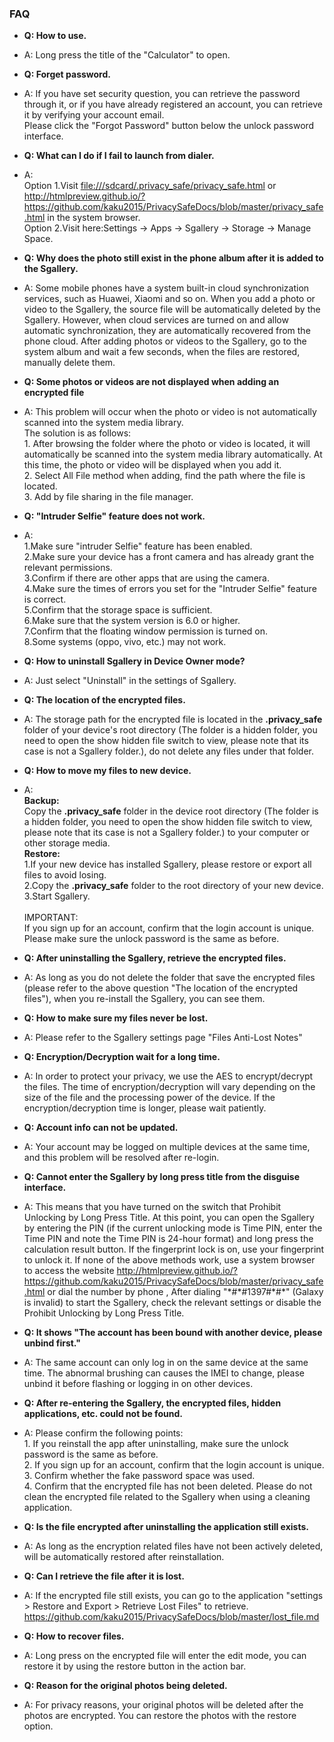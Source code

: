 ### FAQ

- **Q: How to use.**
- A: Long press the title of the "Calculator" to open.

- **Q: Forget password.**
- A: If you have set security question, you can retrieve the password through it, 
or if you have already registered an account, you can retrieve it by verifying your account email.
</br>Please click the "Forgot Password" button below the unlock password interface.

- **Q: What can I do if I fail to launch from dialer.**
- A: 
</br>Option 1.Visit <file:///sdcard/.privacy_safe/privacy_safe.html> or <http://htmlpreview.github.io/?https://github.com/kaku2015/PrivacySafeDocs/blob/master/privacy_safe.html> in the system browser.
</br>Option 2.Visit here:Settings -> Apps -> Sgallery -> Storage -> Manage Space.

- **Q: Why does the photo still exist in the phone album after it is added to the Sgallery.**
- A: Some mobile phones have a system built-in cloud synchronization services, such as Huawei, Xiaomi and so on. When you add a photo or video to the Sgallery, the source file will be automatically deleted by the Sgallery. However, when cloud services are turned on and allow automatic synchronization, they are automatically recovered from the phone cloud. After adding photos or videos to the Sgallery, go to the system album and wait a few seconds, when the files are restored, manually delete them.

- **Q: Some photos or videos are not displayed when adding an encrypted file**
- A: This problem will occur when the photo or video is not automatically scanned into the system media library.
</br>The solution is as follows:
</br>1. After browsing the folder where the photo or video is located, it will automatically be scanned into the system media library automatically. At this time, the photo or video will be displayed when you add it.
</br>2. Select All File method when adding, find the path where the file is located.
</br>3. Add by file sharing in the file manager.

- **Q: "Intruder Selfie" feature does not work.**
- A: 
</br>1.Make sure "intruder Selfie" feature has been enabled.
</br>2.Make sure your device has a front camera and has already grant the relevant permissions.
</br>3.Confirm if there are other apps that are using the camera.
</br>4.Make sure the times of errors you set for the "Intruder Selfie" feature is correct.
</br>5.Confirm that the storage space is sufficient.
</br>6.Make sure that the system version is 6.0 or higher.
</br>7.Confirm that the floating window permission is turned on.
</br>8.Some systems (oppo, vivo, etc.) may not work.

- **Q: How to uninstall Sgallery in Device Owner mode?**
- A: Just select "Uninstall" in the settings of Sgallery.

- **Q: The location of the encrypted files.**
- A: The storage path for the encrypted file is located in the **.privacy_safe** folder of your device's root directory (The folder is a hidden folder, you need to open the show hidden file switch to view, please note that its case is not a Sgallery folder.), do not delete any files under that folder.

- **Q: How to move my files to new device.**
- A: 
</br>**Backup:**
</br>Copy the **.privacy_safe** folder in the device root directory (The folder is a hidden folder, you need to open the show hidden file switch to view, please note that its case is not a Sgallery folder.) to your computer or other storage media.
</br>**Restore:**
</br>1.If your new device has installed Sgallery, please restore or export all files to avoid losing.
</br>2.Copy the **.privacy_safe** folder to the root directory of your new device.
</br>3.Start Sgallery.
</br></br>IMPORTANT:
</br>If you sign up for an account, confirm that the login account is unique.
</br>Please make sure the unlock password is the same as before.

- **Q: After uninstalling the Sgallery, retrieve the encrypted files.**
- A: As long as you do not delete the folder that save the encrypted files (please refer to the above question "The location of the encrypted files"), when you re-install the Sgallery, you can see them.

- **Q: How to make sure my files never be lost.**
- A: Please refer to the Sgallery settings page "Files Anti-Lost Notes"

- **Q: Encryption/Decryption wait for a long time.**
- A: In order to protect your privacy, we use the AES to encrypt/decrypt the files. The time of encryption/decryption will vary depending on the size of the file and the processing power of the device. If the encryption/decryption time is longer, please wait patiently.

- **Q: Account info can not be updated.**
- A: Your account may be logged on multiple devices at the same time, and this problem will be resolved after re-login.

- **Q: Cannot enter the Sgallery by long press title from the disguise interface.**
- A: This means that you have turned on the switch that Prohibit Unlocking by Long Press Title. At this point, you can open the Sgallery by entering the PIN (if the current unlocking mode is Time PIN, enter the Time PIN and note the Time PIN is 24-hour format) and long press the calculation result button. If the fingerprint lock is on, use your fingerprint to unlock it. If none of the above methods work, use a system browser to access the website <http://htmlpreview.github.io/?https://github.com/kaku2015/PrivacySafeDocs/blob/master/privacy_safe.html> or dial the number by phone , After dialing "\*#\*#1397#\*#\*" (Galaxy is invalid) to start the Sgallery, check the relevant settings or disable the Prohibit Unlocking by Long Press Title.

- **Q: It shows "The account has been bound with another device, please unbind first."**
- A: The same account can only log in on the same device at the same time. The abnormal brushing can causes the IMEI to change, please unbind it before flashing or logging in on other devices.

- **Q: After re-entering the Sgallery, the encrypted files, hidden applications, etc. could not be found.**
- A: Please confirm the following points:
</br>1. If you reinstall the app after uninstalling, make sure the unlock password is the same as before.
</br>2. If you sign up for an account, confirm that the login account is unique.
</br>3. Confirm whether the fake password space was used.
</br>4. Confirm that the encrypted file has not been deleted. Please do not clean the encrypted file related to the Sgallery when using a cleaning application.

- **Q: Is the file encrypted after uninstalling the application still exists.**
- A: As long as the encryption related files have not been actively deleted, will be automatically restored after reinstallation.

- **Q: Can I retrieve the file after it is lost.**
- A: If the encrypted file still exists, you can go to the application "settings > Restore and Export > Retrieve Lost Files" to retrieve.
https://github.com/kaku2015/PrivacySafeDocs/blob/master/lost_file.md

- **Q: How to recover files.**
- A: Long press on the encrypted file will enter the edit mode, you can restore it by using the restore button in the action bar.

- **Q: Reason for the original photos being deleted.**
- A: For privacy reasons, your original photos will be deleted after the photos are encrypted. You can restore the photos with the restore option.
